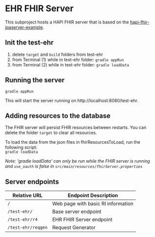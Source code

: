 # EHR FHIR Server
This subproject hosts a HAPI FHIR server that is based on the [hapi-fhir-jpaserver-example](https://github.com/jamesagnew/hapi-fhir/tree/master/hapi-fhir-jpaserver-example).

## Init the test-ehr 
1. delete `target` and `build` folders from test-ehr 
2. from Terminal (1) while in test-ehr folder: `gradle appRun`
3. from Terminal (2) while in test-ehr folder:   `gradle loadData`

## Running the server
`gradle appRun`

This will start the server running on http://localhost:8080/test-ehr.

## Adding resources to the database
The FHIR server will persist FHIR resources between restarts. You can delete the folder `target` to clear all resources.

To load the data from the json files in fhirResourcesToLoad, run the following script:  
`gradle loadData` 

<em>Note: 'gradle loadData' can only be run while the FHIR server is running and `use_oauth` is false in         `src/main/resources/fhirServer.properties`</em>

## Server endpoints
|Relative URL|Endpoint Description|
|----|----|
|`/`|Web page with basic RI information|
|`/test-ehr/`|Base server endpoint|
|`/test-ehr/r4`|EHR FHIR Server endpoint|
|`/test-ehr/reqgen`|Request Generator|

